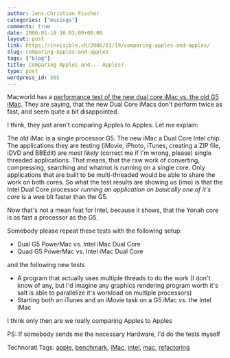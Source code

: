 ```yaml
---
author: Jens-Christian Fischer
categories: ["musings"]
comments: true
date: 2006-01-19 16:03:09+00:00
layout: post
link: https://invisible.ch/2006/01/19/comparing-apples-and-apples/
slug: comparing-apples-and-apples
tags: ["blog"]
title: Comparing Apples and... Apples?
type: post
wordpress_id: 505
---
```


Macworld has a [performance test of the new dual core iMac vs. the old G5 iMac][1]. They are saying, that the new Dual Core iMacs don't perform twice as fast, and seem quite a bit disappointed.

I think, they just aren't comparing Apples to Apples. Let me explain:

The old iMac is a single processor G5. The new iMac a Dual Core Intel chip. The applications they are testing (iMovie, iPhoto, iTunes, creating a ZIP file, iDVD and BBEdit) are *most likely* (correct me if I'm wrong, please) single threaded applications. That means, that the raw work of converting, compressing, searching and whatnot is running on a single core. Only applications that are built to be multi-threaded would be able to share the work on both cores. So what the test results are showing us (imo) is that the Intel Dual Core processor *running an application on basically one of it's core* is a wee bit faster than the G5.

Now that's not a mean feat for Intel, because it shows, that the Yonah core is as fast a processor as the G5. 

Somebody please repeat these tests with the following setup:

* Dual G5 PowerMac vs. Intel iMac Dual Core
* Quad G5 PowerMac vs. Intel iMac Dual Core

and the following new tests

* A program that actually uses multiple threads to do the work (I don't know of any, but I'd imagine any graphics rendering program worth it's salt is able to parallelize it's workload on multiple processors)
* Starting both an iTunes and an iMovie task on a G5 iMac vs. the Intel iMac

I think only then are we really comparing Apples to Apples

PS: If somebody sends me the necessary Hardware, I'd do the tests myself


[1]: https://www.macworld.com/2006/01/features/imaclabtest1/index.php


Technorati Tags: [apple](https://www.technorati.com/tag/apple), [benchmark](https://www.technorati.com/tag/benchmark), [iMac](https://www.technorati.com/tag/iMac), [intel](https://www.technorati.com/tag/intel), [mac](https://www.technorati.com/tag/mac), [refactoring](https://www.technorati.com/tag/refactoring)
